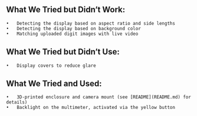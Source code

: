 ## What We Tried but Didn’t Work:

	•	Detecting the display based on aspect ratio and side lengths
	•	Detecting the display based on background color
	•	Matching uploaded digit images with live video

## What We Tried but Didn’t Use:

	•	Display covers to reduce glare

## What We Tried and Used:

	•	3D-printed enclosure and camera mount (see [README](README.md) for details)
	•	Backlight on the multimeter, activated via the yellow button
